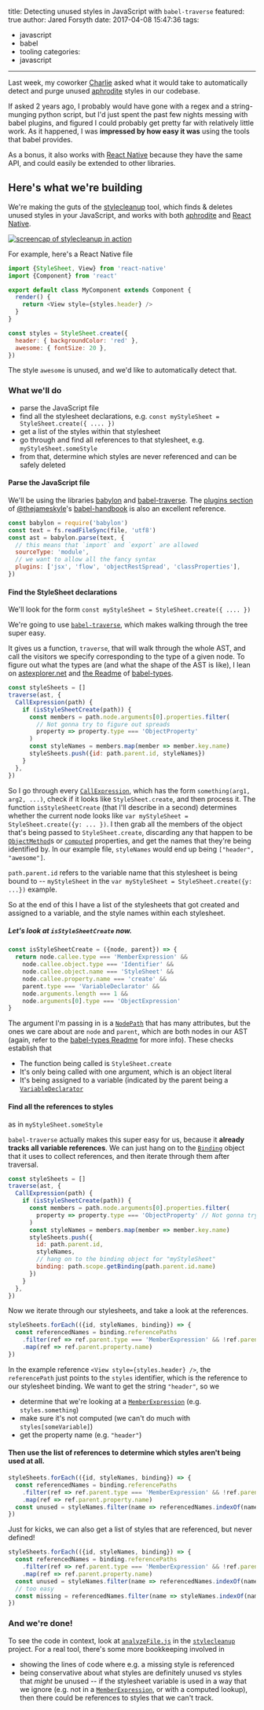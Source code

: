title: Detecting unused styles in JavaScript with `babel-traverse`
featured: true
author: Jared Forsyth
date: 2017-04-08 15:47:36
tags:
  - javascript
  - babel
  - tooling
categories:
  - javascript
---

Last week, my coworker [Charlie](https://twitter.com/crm416) asked what it would take to automatically detect and purge unused [aphrodite](https://github.com/Khan/aphrodite) styles in our codebase.

If asked 2 years ago, I probably would have gone with a regex and a string-munging python script, but I'd just spent the past few nights messing with babel plugins, and figured I could probably get pretty far with relatively little work. As it happened, I was **impressed by how easy it was** using the tools that babel provides.

As a bonus, it also works with [React Native](https://github.com/facebook/react-native) because they have the same API, and could easily be extended to other libraries.

<!-- more -->

## Here's what we're building

We're making the guts of the [stylecleanup](https://github.com/jaredly/stylecleanup) tool, which finds & deletes unused styles in your JavaScript, and works with both [aphrodite](https://github.com/Khan/aphrodite) and [React Native](https://github.com/facebook/react-native).

[![screencap of stylecleanup in action](https://github.com/jaredly/stylecleanup/blob/master/docs/screencap.gif?raw=true)](https://github.com/jaredly/stylecleanup)

For example, here's a React Native file

```js
import {StyleSheet, View} from 'react-native'
import {Component} from 'react'

export default class MyComponent extends Component {
  render() {
  	return <View style={styles.header} />
  }
}

const styles = StyleSheet.create({
  header: { backgroundColor: 'red' },
  awesome: { fontSize: 20 },
})
```

The style `awesome` is unused, and we'd like to automatically detect that.

### What we'll do

- parse the JavaScript file
- find all the stylesheet declarations, e.g. `const myStyleSheet = StyleSheet.create({ .... })`
- get a list of the styles within that stylesheet
- go through and find all references to that stylesheet, e.g. `myStyleSheet.someStyle`
- from that, determine which styles are never referenced and can be safely deleted

#### Parse the JavaScript file

We'll be using the libraries [babylon]() and [babel-traverse](). The [plugins section](https://github.com/thejameskyle/babel-handbook/blob/master/translations/en/plugin-handbook.md) of [@thejameskyle](https://twitter.com/thejameskyle)'s [babel-handbook](https://github.com/thejameskyle/babel-handbook) is also an excellent reference.

```js
const babylon = require('babylon')
const text = fs.readFileSync(file, 'utf8')
const ast = babylon.parse(text, {
  // this means that `import` and `export` are allowed
  sourceType: 'module',
  // we want to allow all the fancy syntax
  plugins: ['jsx', 'flow', 'objectRestSpread', 'classProperties'],
})
```

#### Find the StyleSheet declarations
We'll look for the form `const myStyleSheet = StyleSheet.create({ .... })`

We're going to use [`babel-traverse`](https://github.com/babel/babel/tree/master/packages/babel-traverse), which makes walking through the tree super easy.

It gives us a function, `traverse`, that will walk through the whole AST, and call the visitors we specify corresponding to the type of a given node. To figure out what the types are (and what the shape of the AST is like), I lean on [astexplorer.net](https://astexplorer.net/) and [the Readme](https://github.com/babel/babel/blob/master/packages/babel-types/README.md) of [babel-types](https://github.com/babel/babel/tree/master/packages/babel-types).

```js
const styleSheets = []
traverse(ast, {
  CallExpression(path) {
    if (isStyleSheetCreate(path)) {
      const members = path.node.arguments[0].properties.filter(
        // Not gonna try to figure out spreads
        property => property.type === 'ObjectProperty'
      )
      const styleNames = members.map(member => member.key.name)
      styleSheets.push({id: path.parent.id, styleNames})
    }
  },
})
```

So I go through every [`CallExpression`](https://github.com/babel/babel/blob/master/packages/babel-types/README.md#callexpression), which has the form `something(arg1, arg2, ...)`, check if it looks like `StyleSheet.create`, and then process it. The function `isStyleSheetCreate` (that I'll describe in a second) determines whether the current node looks like `var myStyleSheet = StyleSheet.create({y: ... })`. I then grab all the members of the object that's being passed to `StyleSheet.create`, discarding any that happen to be [`ObjectMethod`](https://github.com/babel/babel/blob/master/packages/babel-types/README.md#objectmethod)s or [`computed`](https://github.com/babel/babel/blob/master/packages/babel-types/README.md#objectproperty) properties, and get the names that they're being identified by. In our example file, `styleNames` would end up being `["header", "awesome"]`.

`path.parent.id` refers to the variable name that this stylesheet is being bound to -- `myStyleSheet` in the `var myStyleSheet = StyleSheet.create({y: ...})` example.


So at the end of this I have a list of the stylesheets that got created and assigned to a variable, and the style names within each stylesheet.


##### Let's look at `isStyleSheetCreate` now.


```js
const isStyleSheetCreate = ({node, parent}) => {
  return node.callee.type === 'MemberExpression' &&
    node.callee.object.type === 'Identifier' &&
    node.callee.object.name === 'StyleSheet' &&
    node.callee.property.name === 'create' &&
    parent.type === 'VariableDeclarator' &&
    node.arguments.length === 1 &&
    node.arguments[0].type === 'ObjectExpression'
}
```


The argument I'm passing in is a [`NodePath`](https://github.com/babel/babel/blob/master/packages/babel-traverse/src/path/index.js#L14) that has many attributes, but the ones we care about are `node` and `parent`, which are both nodes in our AST (again, refer to the [babel-types Readme](https://github.com/babel/babel/blob/master/packages/babel-types/README.md) for more info). These checks establish that

- The function being called is `StyleSheet.create`
- It's only being called with one argument, which is an object literal
- It's being assigned to a variable (indicated by the parent being a [`VariableDeclarator`](https://github.com/babel/babel/blob/master/packages/babel-types/README.md#variabledeclarator)

#### Find all the references to styles
as in `myStyleSheet.someStyle`

`babel-traverse` actually makes this super easy for us, because it **already tracks all variable references**. We can just hang on to the [`Binding`](https://github.com/babel/babel/blob/master/packages/babel-traverse/src/scope/binding.js#L14) object that it uses to collect references, and then iterate through them after traversal.

```js
const styleSheets = []
traverse(ast, {
  CallExpression(path) {
    if (isStyleSheetCreate(path)) {
      const members = path.node.arguments[0].properties.filter(
        property => property.type === 'ObjectProperty' // Not gonna try to figure out spreads
      )
      const styleNames = members.map(member => member.key.name)
      styleSheets.push({
        id: path.parent.id,
        styleNames,
        // hang on to the binding object for "myStyleSheet"
        binding: path.scope.getBinding(path.parent.id.name)
      })
    }
  },
})
```

Now we iterate through our stylesheets, and take a look at the references.
```js
styleSheets.forEach(({id, styleNames, binding}) => {
  const referencedNames = binding.referencePaths
    .filter(ref => ref.parent.type === 'MemberExpression' && !ref.parent.computed)
    .map(ref => ref.parent.property.name)
})
```

In the example reference `<View style={styles.header} />`, the `referencePath` just points to the `styles` identifier, which is the reference to our stylesheet binding. We want to get the string `"header"`, so we

- determine that we're looking at a [`MemberExpression`](https://github.com/babel/babel/blob/master/packages/babel-types/README.md#memberexpression) (e.g. `styles.something`)
- make sure it's not computed (we can't do much with `styles[someVariable]`)
- get the property name (e.g. `"header"`)

#### Then use the list of references to determine which styles aren't being used at all.

```js
styleSheets.forEach(({id, styleNames, binding}) => {
  const referencedNames = binding.referencePaths
    .filter(ref => ref.parent.type === 'MemberExpression' && !ref.parent.computed)
    .map(ref => ref.parent.property.name)
  const unused = styleNames.filter(name => referencedNames.indexOf(name) === -1) // 🎉
})
```

Just for kicks, we can also get a list of styles that are referenced, but never defined!


```js
styleSheets.forEach(({id, styleNames, binding}) => {
  const referencedNames = binding.referencePaths
    .filter(ref => ref.parent.type === 'MemberExpression' && !ref.parent.computed)
    .map(ref => ref.parent.property.name)
  const unused = styleNames.filter(name => referencedNames.indexOf(name) === -1)
  // too easy
  const missing = referencedNames.filter(name => styleNames.indexOf(name) === -1)
})
```

### And we're done!
To see the code in context, look at [`analyzeFile.js`](https://github.com/jaredly/stylecleanup/blob/master/analyzeFile.js) in the [`stylecleanup`](https://github.com/jaredly/stylecleanup) project.
For a real tool, there's some more bookkeeping involved in

- showing the lines of code where e.g. a missing style is referenced
- being conservative about what styles are definitely unused vs styles that *might* be unused -- if the stylesheet variable is used in a way that we ignore (e.g. not in a [`MemberExpression`](https://github.com/babel/babel/blob/master/packages/babel-types/README.md#memberexpression), or with a computed lookup), then there could be references to styles that we can't track.
